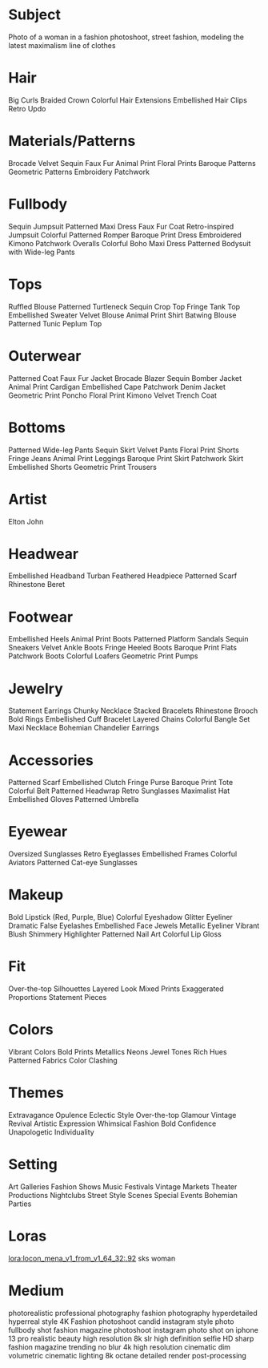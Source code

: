 # Subject
Photo of a woman in a fashion photoshoot, street fashion, modeling the latest maximalism line of clothes

# Hair
Big Curls
Braided Crown
Colorful Hair Extensions
Embellished Hair Clips
Retro Updo

# Materials/Patterns
Brocade
Velvet
Sequin
Faux Fur
Animal Print
Floral Prints
Baroque Patterns
Geometric Patterns
Embroidery
Patchwork

# Fullbody
Sequin Jumpsuit
Patterned Maxi Dress
Faux Fur Coat
Retro-inspired Jumpsuit
Colorful Patterned Romper
Baroque Print Dress
Embroidered Kimono
Patchwork Overalls
Colorful Boho Maxi Dress
Patterned Bodysuit with Wide-leg Pants

# Tops
Ruffled Blouse
Patterned Turtleneck
Sequin Crop Top
Fringe Tank Top
Embellished Sweater
Velvet Blouse
Animal Print Shirt
Batwing Blouse
Patterned Tunic
Peplum Top

# Outerwear
Patterned Coat
Faux Fur Jacket
Brocade Blazer
Sequin Bomber Jacket
Animal Print Cardigan
Embellished Cape
Patchwork Denim Jacket
Geometric Print Poncho
Floral Print Kimono
Velvet Trench Coat

# Bottoms
Patterned Wide-leg Pants
Sequin Skirt
Velvet Pants
Floral Print Shorts
Fringe Jeans
Animal Print Leggings
Baroque Print Skirt
Patchwork Skirt
Embellished Shorts
Geometric Print Trousers

# Artist
Elton John

# Headwear
Embellished Headband
Turban
Feathered Headpiece
Patterned Scarf
Rhinestone Beret

# Footwear
Embellished Heels
Animal Print Boots
Patterned Platform Sandals
Sequin Sneakers
Velvet Ankle Boots
Fringe Heeled Boots
Baroque Print Flats
Patchwork Boots
Colorful Loafers
Geometric Print Pumps

# Jewelry
Statement Earrings
Chunky Necklace
Stacked Bracelets
Rhinestone Brooch
Bold Rings
Embellished Cuff Bracelet
Layered Chains
Colorful Bangle Set
Maxi Necklace
Bohemian Chandelier Earrings

# Accessories
Patterned Scarf
Embellished Clutch
Fringe Purse
Baroque Print Tote
Colorful Belt
Patterned Headwrap
Retro Sunglasses
Maximalist Hat
Embellished Gloves
Patterned Umbrella

# Eyewear
Oversized Sunglasses
Retro Eyeglasses
Embellished Frames
Colorful Aviators
Patterned Cat-eye Sunglasses

# Makeup
Bold Lipstick (Red, Purple, Blue)
Colorful Eyeshadow
Glitter Eyeliner
Dramatic False Eyelashes
Embellished Face Jewels
Metallic Eyeliner
Vibrant Blush
Shimmery Highlighter
Patterned Nail Art
Colorful Lip Gloss

# Fit
Over-the-top Silhouettes
Layered Look
Mixed Prints
Exaggerated Proportions
Statement Pieces

# Colors
Vibrant Colors
Bold Prints
Metallics
Neons
Jewel Tones
Rich Hues
Patterned Fabrics
Color Clashing

# Themes
Extravagance
Opulence
Eclectic Style
Over-the-top Glamour
Vintage Revival
Artistic Expression
Whimsical Fashion
Bold Confidence
Unapologetic Individuality

# Setting
Art Galleries
Fashion Shows
Music Festivals
Vintage Markets
Theater Productions
Nightclubs
Street Style Scenes
Special Events
Bohemian Parties




# Loras
<lora:locon_mena_v1_from_v1_64_32:.92> sks woman

# Medium
photorealistic
professional photography
fashion photography
hyperdetailed
hyperreal style
4K
Fashion photoshoot
candid instagram style photo
fullbody shot
fashion magazine photoshoot
instagram photo
shot on iphone 13 pro
realistic beauty
high resolution
8k
slr
high definition
selfie
HD
sharp
fashion magazine trending
no blur
4k high resolution
cinematic
dim volumetric cinematic lighting
8k octane detailed render
post-processing